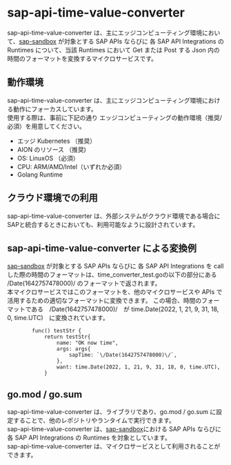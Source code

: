 # sap-api-time-value-converter
sap-api-time-value-converter は、主にエッジコンピューティング環境において、[sap-sandbox](https://github.com/latonaio/sap-sandbox) が対象とする SAP APIs ならびに 各 SAP API Integrations の Runtimes について、当該 Runtimes において Get または
Post する Json 内の時間のフォーマットを変換するマイクロサービスです。

## 動作環境  
sap-api-time-value-converter は、主にエッジコンピューティング環境における動作にフォーカスしています。  
使用する際は、事前に下記の通り エッジコンピューティングの動作環境（推奨/必須）を用意してください。  

* エッジ Kubernetes （推奨）  
* AION のリソース （推奨)  
* OS: LinuxOS （必須）  
* CPU: ARM/AMD/Intel（いずれか必須）  
* Golang Runtime 

## クラウド環境での利用
sap-api-time-value-converter は、外部システムがクラウド環境である場合にSAPと統合するときにおいても、利用可能なように設計されています。  

## sap-api-time-value-converter による変換例
[sap-sandbox](https://github.com/latonaio/sap-sandbox) が対象とする SAP APIs ならびに 各 SAP API Integrations を callした際の時間のフォーマットは、time_converter_test.goの以下の部分にある \/Date(1642757478000)\/ のフォーマットで返されます。  
本マイクロサービスではこのフォーマットを、他のマイクロサービスや APIs で活用するための適切なフォーマットに変換できます。
この場合、時間のフォーマットである　\/Date(1642757478000)\/　が time.Date(2022, 1, 21, 9, 31, 18, 0, time.UTC)　に変換されています。

```
		func() testStr {
			return testStr{
				name: "OK now time",
				args: args{
					sapTime: `\/Date(1642757478000)\/`,
				},
				want: time.Date(2022, 1, 21, 9, 31, 18, 0, time.UTC),
			}
```

## go.mod / go.sum
sap-api-time-value-converter は、ライブラリであり、go.mod / go.sum に設定することで、他のレポジトリやランタイムで実行できます。  
sap-api-time-value-converter は、[sap-sandbox](https://github.com/latonaio/sap-sandbox)における SAP APIs ならびに 各 SAP API Integrations の Runtimes を対象としています。  
sap-api-time-value-converter は、マイクロサービスとして利用されることができます。  

